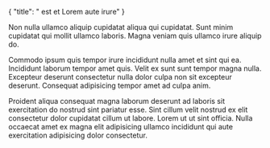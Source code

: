 {
  "title": " est et Lorem aute irure"
}

Non nulla ullamco aliquip cupidatat aliqua qui cupidatat. Sunt minim cupidatat qui mollit ullamco laboris. Magna veniam quis ullamco irure aliquip do.

Commodo ipsum quis tempor irure incididunt nulla amet et sint qui ea. Incididunt laborum tempor amet quis. Velit ex sunt sunt tempor magna nulla. Excepteur deserunt consectetur nulla dolor culpa non sit excepteur deserunt. Consequat adipisicing tempor amet ad culpa anim.

Proident aliqua consequat magna laborum deserunt ad laboris sit exercitation do nostrud sint pariatur esse. Sint cillum velit nostrud ex elit consectetur dolor cupidatat cillum ut labore. Lorem ut ut sint officia. Nulla occaecat amet ex magna elit adipisicing ullamco incididunt qui aute exercitation adipisicing dolor consectetur.
